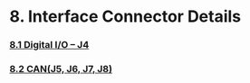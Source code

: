 # 8. Interface Connector Details

### [8.1 Digital I/O – J4](8.1-digital-i-o-j4.md)

### [8.2 CAN\(J5, J6, J7, J8\)](8.2-can-j5-j6-j7-j8.md)

